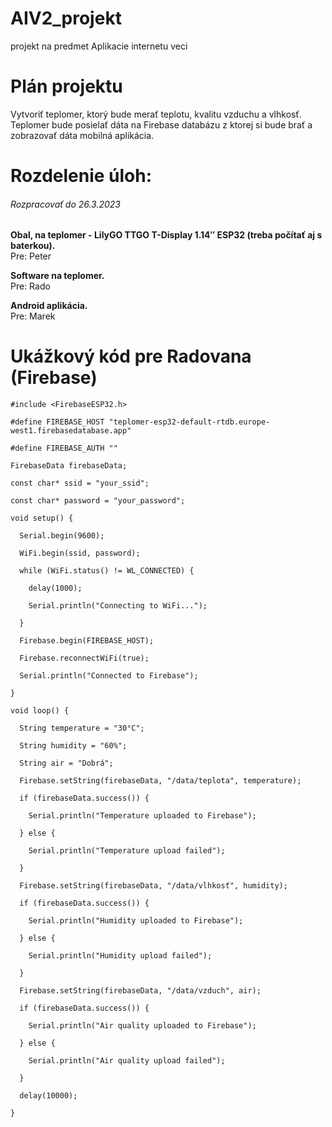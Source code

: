 # AIV2_projekt
projekt na predmet Aplikacie internetu veci

# Plán projektu
Vytvoriť teplomer, ktorý bude merať teplotu, kvalitu vzduchu a vlhkosť. Teplomer bude posielať dáta na Firebase databázu z ktorej si bude brať a zobrazovať dáta mobilná aplikácia.

# Rozdelenie úloh:

###### Rozpracovať do 26.3.2023

 **Obal, na teplomer - LilyGO TTGO T-Display 1.14″ ESP32 (treba počítať aj s baterkou).**\
 Pre: Peter

 **Software na teplomer.**\
 Pre: Rado

 **Android aplikácia.**\
 Pre: Marek

# Ukážkový kód pre Radovana (Firebase)

```
#include <FirebaseESP32.h>

#define FIREBASE_HOST "teplomer-esp32-default-rtdb.europe-west1.firebasedatabase.app"

#define FIREBASE_AUTH ""

FirebaseData firebaseData;

const char* ssid = "your_ssid";

const char* password = "your_password";

void setup() {

  Serial.begin(9600);

  WiFi.begin(ssid, password);

  while (WiFi.status() != WL_CONNECTED) {

    delay(1000);

    Serial.println("Connecting to WiFi...");

  }

  Firebase.begin(FIREBASE_HOST);

  Firebase.reconnectWiFi(true);

  Serial.println("Connected to Firebase");

}

void loop() {

  String temperature = "30°C";

  String humidity = "60%";

  String air = "Dobrá";

  Firebase.setString(firebaseData, "/data/teplota", temperature);

  if (firebaseData.success()) {

    Serial.println("Temperature uploaded to Firebase");

  } else {

    Serial.println("Temperature upload failed");

  }

  Firebase.setString(firebaseData, "/data/vlhkosť", humidity);

  if (firebaseData.success()) {

    Serial.println("Humidity uploaded to Firebase");

  } else {

    Serial.println("Humidity upload failed");

  }

  Firebase.setString(firebaseData, "/data/vzduch", air);

  if (firebaseData.success()) {

    Serial.println("Air quality uploaded to Firebase");

  } else {

    Serial.println("Air quality upload failed");

  }

  delay(10000);

}


```
